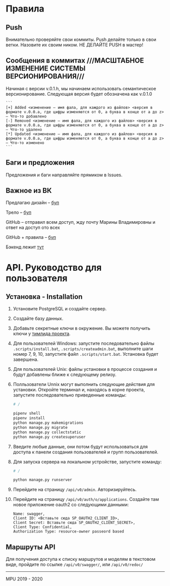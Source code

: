 # Правила

## Push

Внимательно проверяйте свои коммиты.
Push делайте только в свои ветки. Назовите их своим ником. НЕ ДЕЛАЙТЕ PUSH в мастер!

## Сообщения в коммитах ///МАСШТАБНОЕ ИЗМЕНЕНИЕ СИСТЕМЫ ВЕРСИОНИРОВАНИЯ///

Начиная с версии v.0.1.h, мы начинаем использовать семантическое версионирование. Следующая версия будет обозначена как v.0.1.0

    ```
    [+] Added <изменение – имя фала, для каждого из файлов> <версия в формате v.0.0.a, где цифры изменяются от 0, а буква в конце от a до z>  – Что-то добавлено
    [-] Removed <изменение – имя фала, для каждого из файлов> <версия в формате v.0.0.a, где цифры изменяются от 0, а буква в конце от a до z> – Что-то удалено
    [*] Updated <изменение – имя фала, для каждого из файлов> <версия в формате v.0.0.a, где цифры изменяются от 0, а буква в конце от a до z> – Что-то изменено
    ```

## Баги и предложения

Предложения и баги направляйте прямиком в Issues.

## Важное из ВК

Предлагаю дизайн – [буп](https://www.figma.com/file/687IPxcFUw0BjZM2txCywU)

Трело – [буп](https://trello.com/b/0AtfdCL7/мониторинг-20)

GitHub – отправил всем доступ, жду почту Марины Владимировны и ответ на доступ ото всех

GitHub + правила –
[буп](https://github.com/encrypted-fox/students_performance_monitoring/wiki/%D0%9F%D1%80%D0%B0%D0%B2%D0%B8%D0%BB%D0%B0-%D0%B8-%D1%83%D1%81%D1%82%D0%B0%D0%BD%D0%BE%D0%B2%D0%BA%D0%B0)

Бэкенд лежит [тут](https://students-monitor.herokuapp.com/)

# API. Руководство для пользователя

## Установка - Installation

1. Установите PostgreSQL и создайте сервер.
2. Создайте базу данных.
3. Добавьте секретные ключи в окружение. Вы можете получить ключи у [тимлида проекта](https://github.com/encrypted-fox).
4. Для пользователей Windows: запустите последовательно файлы `.scripts/install.bat`, `.scripts/createadmin.bat`, выполните шаги номер 7, 9, 10, запустите файл `.scripts/start.bat`. Установка будет завершена.
5. Для пользователей Unix: файлы установки в процессе создания и будут добавлены ближе к следующему релизу.
6. Полльзователи Unnix могут выполнить следующие действия для установки. Откройте терминал и, находясь в корне проекта, запустите последовательно приведенные команды:

    ```bash
    # /

    pipenv shell
    pipenv install
    python manage.py makemigrations
    python manage.py migrate
    python manage.py collectstatic
    python manage.py createsuperuser
    ```

7. Введите любые данные, они потом будут использоваться для доступа к панели создания пользователей и групп пользователей.
8. Для запуска сервера на локальном устройстве, запустите команду:

    ```bash
    # /

    python manage.py runserver
    ```

9. Перейдите на страницу `/api/v0/admin`. Авторизируйтесь.
10. Перейдите на страницу `/api/v0/auth/o/applications`. Создайте там новое приложение oauth2 со следующими данными:

    ```
    Name: swagger,
    Client ID: <Вставьте сюда SP_OAUTH2_CLIENT_ID>,
    Client Secret: Вставьте сюда SP_OAUTH2_CLIENT_SECRET>,
    Client Type: Confidential,
    Authorization Type: resource-owner passeord based
    ```

## Маршруты API

Для получения доступа к списку маршрутов и моделям в текстовом виде, пройдите по ссылке `/api/v0/swagger/`, или `/api/v0/redoc/`

---

MPU 2019 - 2020

